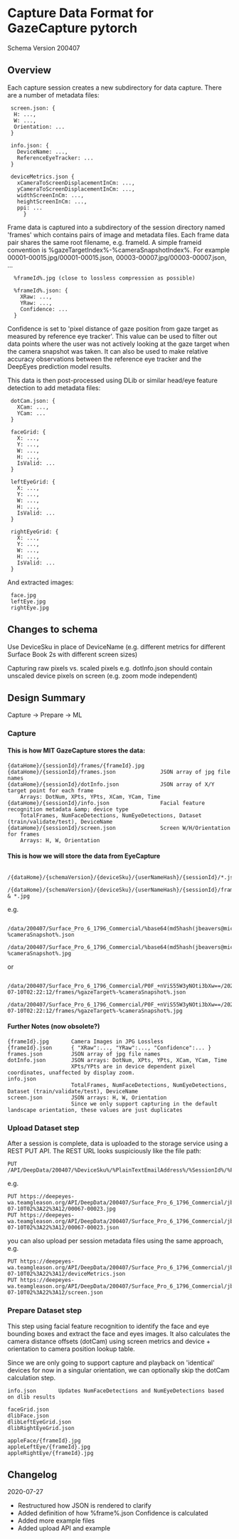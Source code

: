 # Capture Data Format for GazeCapture pytorch

Schema Version 200407

## Overview

Each capture session creates a new subdirectory for data capture.  There are a number of metadata files:

```
 screen.json: {
  H: ...,
  W: ...,
  Orientation: ...
 }
 
 info.json: {
   DeviceName: ...,
   ReferenceEyeTracker: ...
 }

 deviceMetrics.json {
   xCameraToScreenDisplacementInCm: ...,
   yCameraToScreenDisplacementInCm: ...,
   widthScreenInCm: ...,
   heightScreenInCm: ...,
   ppi: ...
     }
```

Frame data is captured into a subdirectory of the session directory named 'frames' which contains pairs of image and metadata files.
Each frame data pair shares the same root filename, e.g. frameId.  A simple frameid convention is %gazeTargetIndex%-%cameraSnapshotIndex%.
For example 00001-00015.jpg/00001-00015.json, 00003-00007.jpg/00003-00007.json, ...

```
  %frameId%.jpg (close to lossless compression as possible)
  
  %frameId%.json: {
    XRaw: ...,
    YRaw: ...,
    Confidence: ...
  }
```

Confidence is set to 'pixel distance of gaze position from gaze target as measured by reference eye tracker'.
This value can be used to filter out data points where the user was not actively looking at the gaze target when the camera snapshot was taken.
It can also be used to make relative accuracy observations between the reference eye tracker and the DeepEyes prediction model results.

This data is then post-processed using DLib or similar head/eye feature detection to add metadata files:

```
 dotCam.json: {
   XCam: ...,
   YCam: ...
 }
 
 faceGrid: {
   X: ...,
   Y: ...,
   W: ...,
   H: ...,
   IsValid: ...
 }
 
 leftEyeGrid: {
   X: ...,
   Y: ...,
   W: ...,
   H: ...,
   IsValid: ...
 }
 
 rightEyeGrid: {
   X: ...,
   Y: ...,
   W: ...,
   H: ...,
   IsValid: ...
 }
```
And extracted images:

```
 face.jpg
 leftEye.jpg
 rightEye.jpg
```

## Changes to schema

Use DeviceSku in place of DeviceName (e.g. different metrics for different Surface Book 2s with different screen sizes)

Capturing raw pixels vs. scaled pixels
    e.g. dotInfo.json should contain unscaled device pixels on screen (e.g. zoom mode independent)

## Design Summary

Capture -> Prepare -> ML

### Capture

#### This is how MIT GazeCapture stores the data:

```
{dataHome}/{sessionId}/frames/{frameId}.jpg
{dataHome}/{sessionId}/frames.json              JSON array of jpg file names
{dataHome}/{sessionId}/dotInfo.json             JSON array of X/Y target point for each frame
    Arrays: DotNum, XPts, YPts, XCam, YCam, Time
{dataHome}/{sessionId}/info.json                Facial feature recognition metadata &amp; device type
    TotalFrames, NumFaceDetections, NumEyeDetections, Dataset (train/validate/test), DeviceName
{dataHome}/{sessionId}/screen.json              Screen W/H/Orientation for frames
    Arrays: H, W, Orientation
```

#### This is how we will store the data from EyeCapture

```
    /{dataHome}/{schemaVersion}/{deviceSku}/{userNameHash}/{sessionId}/*.json
    /{dataHome}/{schemaVersion}/{deviceSku}/{userNameHash}/{sessionId}/frames/*.json & *.jpg
```

e.g.

```
    /data/200407/Surface_Pro_6_1796_Commercial/%base64(md5hash(jbeavers@microsoft.com))%/%sessionId%/frames/%gazeTarget%-%cameraSnapshot%.json
    /data/200407/Surface_Pro_6_1796_Commercial/%base64(md5hash(jbeavers@microsoft.com))%/%sessionId%/frames/%gazeTarget%-%cameraSnapshot%.jpg
``` 
or
```
    /data/200407/Surface_Pro_6_1796_Commercial/P0F_+nViS55W3yNOti3bXw==/2020-07-10T02:22:12/frames/%gazeTarget%-%cameraSnapshot%.json
    /data/200407/Surface_Pro_6_1796_Commercial/P0F_+nViS55W3yNOti3bXw==/2020-07-10T02:22:12/frames/%gazeTarget%-%cameraSnapshot%.jpg
```

#### Further Notes (now obsolete?)
```
{frameId}.jpg       Camera Images in JPG Lossless
{frameId}.json      { "XRaw":..., "YRaw":..., "Confidence":... }
frames.json         JSON array of jpg file names
dotInfo.json        JSON arrays: DotNum, XPts, YPts, XCam, YCam, Time
                    XPts/YPts are in device dependent pixel coordinates, unaffected by display zoom.
info.json
                    TotalFrames, NumFaceDetections, NumEyeDetections, Dataset (train/validate/test), DeviceName
screen.json         JSON arrays: H, W, Orientation
                    Since we only support capturing in the default landscape orientation, these values are just duplicates
```

### Upload Dataset step

After a session is complete, data is uploaded to the storage service using a REST PUT API.  The REST URL looks suspiciously like the file path:

```
PUT /API/DeepData/200407/%DeviceSku%/%PlainTextEmailAddress%/%SessionId%/%FileName%
```
e.g.

```
PUT https://deepeyes-wa.teamgleason.org/API/DeepData/200407/Surface_Pro_6_1796_Commercial/jbeavers%40microsoft.com/2020-07-10T02%3A22%3A12/00067-00023.jpg
PUT https://deepeyes-wa.teamgleason.org/API/DeepData/200407/Surface_Pro_6_1796_Commercial/jbeavers%40microsoft.com/2020-07-10T02%3A22%3A12/00067-00023.json
```

you can also upload per session metadata files using the same approach, e.g.

```
PUT https://deepeyes-wa.teamgleason.org/API/DeepData/200407/Surface_Pro_6_1796_Commercial/jbeavers%40microsoft.com/2020-07-10T02%3A22%3A12/deviceMetrics.json
PUT https://deepeyes-wa.teamgleason.org/API/DeepData/200407/Surface_Pro_6_1796_Commercial/jbeavers%40microsoft.com/2020-07-10T02%3A22%3A12/screen.json
```

### Prepare Dataset step

This step using facial feature recognition to identify the face and eye bounding boxes and extract the face and eyes images.  It also calculates the camera distance offsets (dotCam) using screen metrics and device + orientation to camera position lookup table.

Since we are only going to support capture and playback on 'identical' devices for now in a singular orientation, we can optionally skip the dotCam calculation step.

```
info.json       Updates NumFaceDetections and NumEyeDetections based on dlib results

faceGrid.json
dlibFace.json
dlibLeftEyeGrid.json
dlibRightEyeGrid.json

appleFace/{frameId}.jpg
appleLeftEye/{frameId}.jpg
appleRightEye/{frameId}.jpg
```

## Changelog

2020-07-27

* Restructured how JSON is rendered to clarify
* Added definition of how %frame%.json Confidence is calculated
* Added more example files
* Added upload API and example
